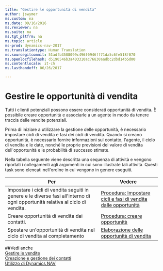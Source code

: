 ```yaml
---
title: "Gestire le opportunità di vendita"
author: jswymer
ms.custom: na
ms.date: 09/16/2016
ms.reviewer: na
ms.suite: na
ms.tgt_pltfrm: na
ms.topic: article
ms-prod: dynamics-nav-2017
ms.translationtype: Human Translation
ms.sourcegitcommit: 51adfb3588099c496f0946ff71da5c6fe518f070
ms.openlocfilehash: d5190546b3a403310ac76830aadbc2dbd14b5d00
ms.contentlocale: it-ch
ms.lasthandoff: 06/26/2017

---
```

# <a name="manage-sales-opportunities"></a>Gestire le opportunità di vendita
Tutti i clienti potenziali possono essere considerati opportunità di vendita. È possibile creare opportunità e associarle a un agente in modo da tenere traccia delle vendite potenziali.

Prima di iniziare a utilizzare la gestione delle opportunità, è necessario impostare cicli di vendita e fasi dei cicli di vendita. Quando si creano opportunità, è necessario fornire informazioni sul contatto, l'agente, il ciclo di vendita e le date, nonché le proprie previsioni del valore di vendita dell'opportunità e le probabilità di successo stimate.

Nella tabella seguente viene descritta una sequenza di attività e vengono riportati i collegamenti agli argomenti in cui sono illustrate tali attività. Questi task sono elencati nell'ordine in cui vengono in genere eseguiti.

|Per |Vedere |
|---|-----|
|Impostare i cicli di vendita seguiti in genere e le diverse fasi all'interno di ogni opportunità relativa al ciclo di vendita.|[Procedura: Impostare cicli e fasi di vendita dalle opportunità](marketing-how-setup-opportunity-sales-cycles-stages.md)|
|Creare opportunità di vendita dai contatti.|[Procedura: creare opportunità](marketing-how-create-opportunities.md)|
|Spostare un'opportunità di vendita nel ciclo di vendita al completamento|[Elaborazione delle opportunità di vendita](marketing-processing-sales-opportunities.md)|


##<a name="see-also"></a>Vedi anche  
[Gestire le vendite](sales-manage-sales.md)  
[Creazione e gestione dei contatti](marketing-contacts.md)  
[Utilizzo di Dynamics NAV](ui-work-product.md)

